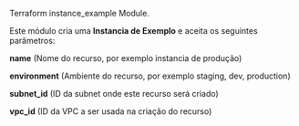 Terraform instance_example Module.

Este módulo cria uma **Instancia de Exemplo**  e aceita os seguintes parâmetros:

**name** (Nome do recurso, por exemplo instancia de produção)

**environment** (Ambiente do recurso, por exemplo staging, dev, production)

**subnet_id** (ID da subnet onde este recurso será criado)

**vpc_id** (ID da VPC a ser usada na criação do recurso)

